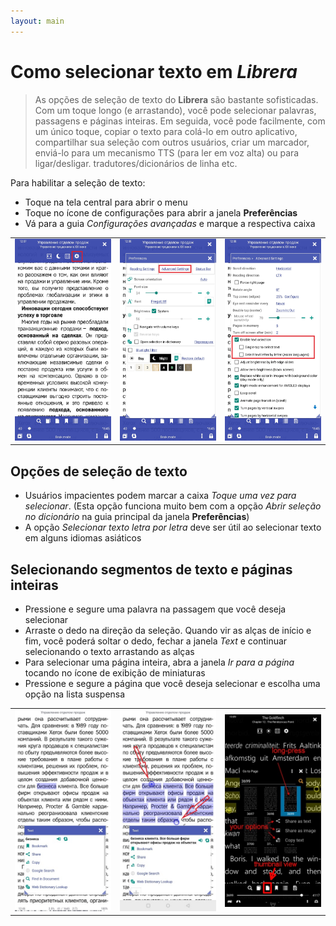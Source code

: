 ```yaml
---
layout: main
---
```


# Como selecionar texto em _Librera_

> As opções de seleção de texto do **Librera** são bastante sofisticadas. Com um toque longo (e arrastando), você pode selecionar palavras, passagens e páginas inteiras. Em seguida, você pode facilmente, com um único toque, copiar o texto para colá-lo em outro aplicativo, compartilhar sua seleção com outros usuários, criar um marcador, enviá-lo para um mecanismo TTS (para ler em voz alta) ou para ligar/desligar. tradutores/dicionários de linha etc.

Para habilitar a seleção de texto:
* Toque na tela central para abrir o menu
* Toque no ícone de configurações para abrir a janela **Preferências**
* Vá para a guia _Configurações avançadas_ e marque a respectiva caixa


||||
|-|-|-|
|![](1.jpg)|![](2.jpg)|![](3.jpg)|

## Opções de seleção de texto
* Usuários impacientes podem marcar a caixa _Toque uma vez para selecionar_. (Esta opção funciona muito bem com a opção _Abrir seleção no dicionário_ na guia principal da janela **Preferências**)
* A opção _Selecionar texto letra por letra_ deve ser útil ao selecionar texto em alguns idiomas asiáticos

## Selecionando segmentos de texto e páginas inteiras
* Pressione e segure uma palavra na passagem que você deseja selecionar
* Arraste o dedo na direção da seleção. Quando vir as alças de início e fim, você poderá soltar o dedo, fechar a janela _Text_ e continuar selecionando o texto arrastando as alças
* Para selecionar uma página inteira, abra a janela _Ir para a página_ tocando no ícone de exibição de miniaturas
* Pressione e segure a página que você deseja selecionar e escolha uma opção na lista suspensa

||||
|-|-|-|
|![](4.jpg)|![](5.jpg)|![](6.jpg)|
